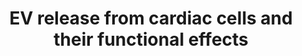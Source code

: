 ---
annotations:
- id: PW:0000004
  parent: regulatory pathway
  type: Pathway Ontology
  value: regulatory pathway
authors:
- Khanspers
- Susan
- MaintBot
- AlexanderPico
- Marvin M2
description: 'Summary of reported EV release from cardiac cells in culture and their
  functional effects. EV release has been reported in numerous cell lines and primary
  cultures, both at baseline and in response to stimuli. Transfer of EVs between cell
  types has been demonstrated as well as delivery of cargo.  Note that this pathway
  represents a review of multiple studies in multiple organisms. This pathway displays
  the human orthologs.  HUVEC: human aortic endothelial cell  HMEC-1: human microvascular
  endothelial cell  HASMC: human aortic smooth muscle cell  NRVM: neonatal rat ventricular
  myocyte.   Adapted from Danielson KM, Das S. Extracellular Vesicles in Heart Disease:
  Excitement for the Future? Exosomes Microvesicles, 2014. http://www.ncbi.nlm.nih.gov/pubmed/25429310'
last-edited: 2019-09-17
organisms:
- Homo sapiens
redirect_from:
- /index.php/Pathway:WP3297
- /instance/WP3297
revision: null
schema-jsonld:
- '@context': https://schema.org/
  '@id': https://wikipathways.github.io/pathways/WP3297.html
  '@type': Dataset
  creator:
    '@type': Organization
    name: WikiPathways
  description: 'Summary of reported EV release from cardiac cells in culture and their
    functional effects. EV release has been reported in numerous cell lines and primary
    cultures, both at baseline and in response to stimuli. Transfer of EVs between
    cell types has been demonstrated as well as delivery of cargo.  Note that this
    pathway represents a review of multiple studies in multiple organisms. This pathway
    displays the human orthologs.  HUVEC: human aortic endothelial cell  HMEC-1: human
    microvascular endothelial cell  HASMC: human aortic smooth muscle cell  NRVM:
    neonatal rat ventricular myocyte.   Adapted from Danielson KM, Das S. Extracellular
    Vesicles in Heart Disease: Excitement for the Future? Exosomes Microvesicles,
    2014. http://www.ncbi.nlm.nih.gov/pubmed/25429310'
  keywords:
  - C-Myb
  - CXCL12
  - ERBB4
  - Ethanol
  - Homocysteine
  - KLF2
  - MIR126
  - MIR143
  - MIR146A
  - MIR150
  - Ox-LDL
  - Prolactin
  - RGS16
  - TNFalpha
  - hsa-miR-145-5p
  - hsa-miR-146a-5p
  - mRNA
  license: CC0
  name: EV release from cardiac cells and their functional effects
seo: CreativeWork
title: EV release from cardiac cells and their functional effects
wpid: WP3297
---
